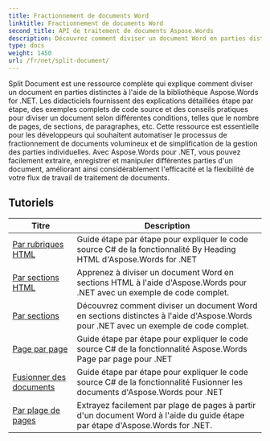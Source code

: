```yaml
---
title: Fractionnement de documents Word
linktitle: Fractionnement de documents Word
second_title: API de traitement de documents Aspose.Words
description: Découvrez comment diviser un document Word en parties distinctes à l'aide d'Aspose.Words pour .NET. Cette ressource complète fournit des didacticiels détaillés, des exemples de code source et des conseils pratiques pour diviser des documents selon différentes conditions.
type: docs
weight: 1450
url: /fr/net/split-document/
---
```

Split Document est une ressource complète qui explique comment diviser un document en parties distinctes à l'aide de la bibliothèque Aspose.Words for .NET. Les didacticiels fournissent des explications détaillées étape par étape, des exemples complets de code source et des conseils pratiques pour diviser un document selon différentes conditions, telles que le nombre de pages, de sections, de paragraphes, etc. Cette ressource est essentielle pour les développeurs qui souhaitent automatiser le processus de fractionnement de documents volumineux et de simplification de la gestion des parties individuelles. Avec Aspose.Words pour .NET, vous pouvez facilement extraire, enregistrer et manipuler différentes parties d'un document, améliorant ainsi considérablement l'efficacité et la flexibilité de votre flux de travail de traitement de documents.

 ## Tutoriels
| Titre | Description |
| --- | --- |
| [Par rubriques HTML](./by-headings-html/) | Guide étape par étape pour expliquer le code source C# de la fonctionnalité By Heading HTML d'Aspose.Words for .NET |
| [Par sections HTML](./by-sections-html/) | Apprenez à diviser un document Word en sections HTML à l'aide d'Aspose.Words pour .NET avec un exemple de code complet. |
| [Par sections](./by-sections/) | Découvrez comment diviser un document Word en sections distinctes à l'aide d'Aspose.Words pour .NET avec un exemple de code complet. |
| [Page par page](./page-by-page/) | Guide étape par étape pour expliquer le code source C# de la fonctionnalité Aspose.Words Page par page pour .NET |
| [Fusionner des documents](./merge-documents/) | Guide étape par étape pour expliquer le code source C# de la fonctionnalité Fusionner les documents d'Aspose.Words pour .NET |
| [Par plage de pages](./by-page-range/) | Extrayez facilement par plage de pages à partir d'un document Word à l'aide du guide étape par étape d'Aspose.Words for .NET. |